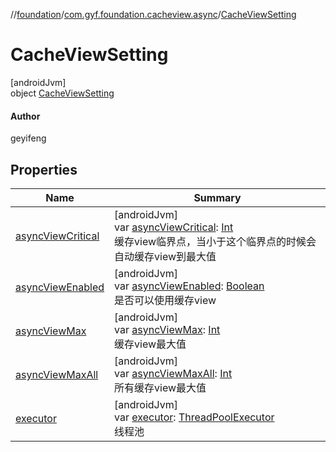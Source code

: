 //[foundation](../../../index.md)/[com.gyf.foundation.cacheview.async](../index.md)/[CacheViewSetting](index.md)

# CacheViewSetting

[androidJvm]\
object [CacheViewSetting](index.md)

#### Author

geyifeng

## Properties

| Name | Summary |
|---|---|
| [asyncViewCritical](async-view-critical.md) | [androidJvm]<br>var [asyncViewCritical](async-view-critical.md): [Int](https://kotlinlang.org/api/core/kotlin-stdlib/kotlin/-int/index.html)<br>缓存view临界点，当小于这个临界点的时候会自动缓存view到最大值 |
| [asyncViewEnabled](async-view-enabled.md) | [androidJvm]<br>var [asyncViewEnabled](async-view-enabled.md): [Boolean](https://kotlinlang.org/api/core/kotlin-stdlib/kotlin/-boolean/index.html)<br>是否可以使用缓存view |
| [asyncViewMax](async-view-max.md) | [androidJvm]<br>var [asyncViewMax](async-view-max.md): [Int](https://kotlinlang.org/api/core/kotlin-stdlib/kotlin/-int/index.html)<br>缓存view最大值 |
| [asyncViewMaxAll](async-view-max-all.md) | [androidJvm]<br>var [asyncViewMaxAll](async-view-max-all.md): [Int](https://kotlinlang.org/api/core/kotlin-stdlib/kotlin/-int/index.html)<br>所有缓存view最大值 |
| [executor](executor.md) | [androidJvm]<br>var [executor](executor.md): [ThreadPoolExecutor](https://developer.android.com/reference/kotlin/java/util/concurrent/ThreadPoolExecutor.html)<br>线程池 |